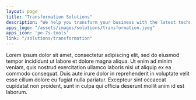 ```yaml
---
layout: page
title: "Transformation Solutions"
description: "We help you transform your business with the latest technologies that solve your needs."
apps_logo: "/assets/images/solutions/transformation.jpeg"
apps_icon: 'pe-7s-tools'
link: "/solutions/transformation"
---
```

Lorem ipsum dolor sit amet, consectetur adipiscing elit, sed do eiusmod tempor incididunt ut labore et dolore magna aliqua. Ut enim ad minim veniam, quis nostrud exercitation ullamco laboris nisi ut aliquip ex ea commodo consequat. Duis aute irure dolor in reprehenderit in voluptate velit esse cillum dolore eu fugiat nulla pariatur. Excepteur sint occaecat cupidatat non proident, sunt in culpa qui officia deserunt mollit anim id est laborum.
